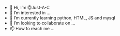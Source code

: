 - 👋 Hi, I’m @Just-A-C
- 👀 I’m interested in ...
- 🌱 I’m currently learning python, HTML, JS and mysql
- 💞️ I’m looking to collaborate on ...
- 📫 How to reach me ...

<!---
Just-A-C/Just-A-C is a ✨ special ✨ repository because its `README.md` (this file) appears on your GitHub profile.
You can click the Preview link to take a look at your changes.
--->
